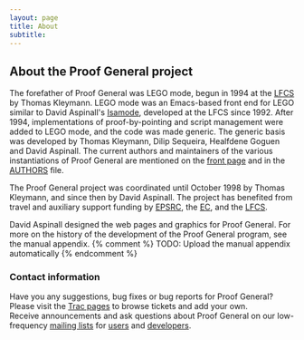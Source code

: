 ```yaml
---
layout: page
title: About
subtitle:
---
```


## About the Proof General project

The forefather of Proof General was LEGO mode, begun in 1994 at the
[LFCS](http://www.lfcs.informatics.ed.ac.uk) by Thomas Kleymann. LEGO
mode was an Emacs-based front end for LEGO similar to David Aspinall's
[Isamode](http://homepages.inf.ed.ac.uk/da/Isamode), developed at the
LFCS since 1992. After 1994, implementations of proof-by-pointing and
script management were added to LEGO mode, and the code was made
generic. The generic basis was developed by Thomas Kleymann, Dilip
Sequeira, Healfdene Goguen and David Aspinall. The current authors and
maintainers of the various instantiations of Proof General are mentioned
on the [front page](/) and in the [AUTHORS](/AUTHORS) file.

The Proof General project was coordinated until October 1998 by Thomas
Kleymann, and since then by David Aspinall. The project has benefited
from travel and auxiliary support funding by
[EPSRC](http://gow.epsrc.ac.uk/ViewGrant.aspx?GrantRef=EP/E005713/1),
the [EC](http://www.dcs.ed.ac.uk/lfcs/research/types_bra/index.html),
and the [LFCS](http://www.lfcs.informatics.ed.ac.uk).

David Aspinall designed the web pages and graphics for Proof General.
For more on the history of the development of the Proof General program,
see the manual appendix.
{% comment %} TODO: Upload the manual appendix automatically {% endcomment %}

### Contact information

Have you any suggestions, bug fixes or bug reports for Proof General?  
Please visit the [Trac pages](http://proofgeneral.inf.ed.ac.uk/trac/) to
browse tickets and add your own.  
Receive announcements and ask questions about Proof General on our
low-frequency [mailing lists](mailinglist) for
[users](http://lists.inf.ed.ac.uk/mailman/listinfo/proofgeneral) and
[developers](http://lists.inf.ed.ac.uk/mailman/listinfo/proofgeneral-devel).
